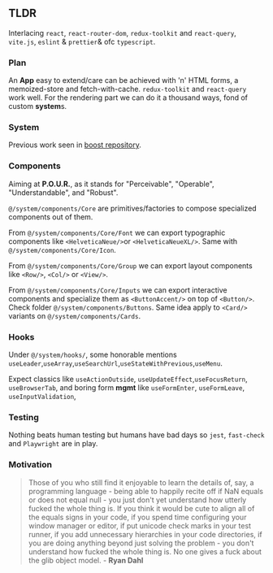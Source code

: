 ## TLDR

Interlacing `react`, `react-router-dom`, `redux-toolkit` and `react-query`, `vite.js`, `eslint` & `prettier`& ofc `typescript`. 

### Plan 

An **App** easy to extend/care can be achieved with 'n' HTML forms, a memoized-store and fetch-with-cache. `redux-toolkit` and `react-query` work well. For the rendering part we can do it a thousand ways, fond of custom **system**s.

### System

Previous work seen in [boost repository](https://github.com/polmoneys/boost). 

### Components

Aiming at **P.O.U.R.**, as it stands for "Perceivable", "Operable", "Understandable", and "Robust".

```@/system/components/Core``` are primitives/factories to compose specialized components out of them. 

From ```@/system/components/Core/Font``` we can export typographic components like ```<HelveticaNeue/>```or ```<HelveticaNeueXL/>```. Same with ```@/system/components/Core/Icon```.

From ```@/system/components/Core/Group``` we can export layout components like ```<Row/>```, ```<Col/>```  or ```<View/>```.

From ```@/system/components/Core/Inputs``` we can export interactive components and specialize them as ```<ButtonAccent/>``` on top of ```<Button/>```. Check folder  ```@/system/components/Buttons```. 
Same idea apply to ```<Card/>``` variants on ```@/system/components/Cards```.

### Hooks

Under ```@/system/hooks/```, some honorable mentions ```useLeader```,```useArray```,```useSearchUrl```,```useStateWithPrevious```,```useMenu```.

Expect classics like ```useActionOutside```,  ```useUpdateEffect```,```useFocusReturn```, ```useBrowserTab```, and boring form **mgmt** like ```useFormEnter```, ```useFormLeave```, ```useInputValidation```,

### Testing

Nothing beats human testing but humans have bad days so `jest`, `fast-check` and `Playwright` are in play. 


### Motivation 

> Those of you who still find it enjoyable to learn the details of, say, a programming language - being able to happily recite off if NaN equals or does not equal null - you just don't yet understand how utterly fucked the whole thing is. If you think it would be cute to align all of the equals signs in your code, if you spend time configuring your window manager or editor, if put unicode check marks in your test runner, if you add unnecessary hierarchies in your code directories, if you are doing anything beyond just solving the problem - you don't understand how fucked the whole thing is. No one gives a fuck about the glib object model. - **Ryan Dahl** 